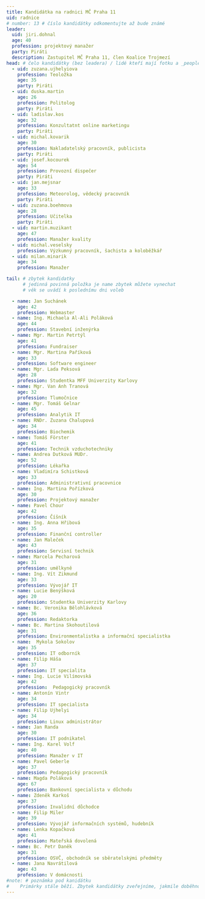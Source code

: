 ```yaml
---
title: Kandidátka na radnici MČ Praha 11
uid: radnice
# number: 13 # číslo kandidátky odkomentujte až bude známé
leader:
  uid: jiri.dohnal
  age: 40
  profession: projektový manažer
  party: Piráti
  description: Zastupitel MČ Praha 11, člen Koalice Trojmezí
head: # čelo kandidátky (bez leadera) / lidé kteří mají fotku a _people/jmeno.md
  - uid: zuzana.ujhelyiova
    profession: Teoložka
    age: 35
    party: Piráti
  - uid: duska.martin
    age: 26
    profession: Politolog
    party: Piráti  
  - uid: ladislav.kos
    age: 32
    profession: Konzultatnt online marketingu
    party: Piráti
  - uid: michal.kovarik
    age: 30
    profession: Nakladatelský pracovník, publicista
    party: Piráti  
  - uid: josef.kocourek
    age: 54
    profession: Provozní dispečer
    party: Piráti
  - uid: jan.mejsnar
    age: 33
    profession: Meteorolog, vědecký pracovník
    party: Piráti
  - uid: zuzana.boehmova
    age: 28
    profession: Učitelka
    party: Piráti    
  - uid: martin.muzikant
    age: 47 
    profession: Manažer kvality
  - uid: michal.veselsky
    profession: Výzkumný pracovník, šachista a koloběžkář
  - uid: milan.minarik
    age: 34
    profession: Manažer

tail: # zbytek kandidatky
      # jedinná povinná položka je name zbytek můžete vynechat
      # věk se uvádí k poslednímu dni voleb

  - name: Jan Suchánek
    age: 42
    profession: Webmaster
  - name: Ing. Michaela Al-Ali Poláková
    age: 44
    profession: Stavební inženýrka
  - name: Mgr. Martin Petrtýl
    age: 41
    profession: Fundraiser
  - name: Mgr. Martina Paříková
    age: 33
    profession: Software engineer
  - name: Mgr. Lada Peksová
    age: 28
    profession: Studentka MFF Univerzity Karlovy
  - name: Mgr. Van Anh Tranová
    age: 32
    profession: Tlumočnice
  - name: Mgr. Tomáš Gelnar
    age: 45
    profession: Analytik IT
  - name: RNDr. Zuzana Chalupová
    age: 34
    profession: Biochemik
  - name: Tomáš Förster
    age: 41
    profession: Technik vzduchotechniky
  - name: Andrea Dutková MUDr.
    age: 52
    profession: Lékařka
  - name: Vladimíra Schistková
    age: 33
    profession: Administrativní pracovnice
  - name: Ing. Martina Pořízková
    age: 30
    profession: Projektový manažer
  - name: Pavel Chour
    age: 42
    profession: Číšník
  - name: Ing. Anna Hřibová
    age: 35
    profession: Finanční controller
  - name: Jan Maleček
    age: 43
    profession: Servisní technik
  - name: Marcela Pecharová
    age: 31
    profession: umělkyně
  - name: Ing. Vít Zikmund
    age: 33
    profession: Vývojář IT
  - name: Lucie Benýšková
    age: 20
    profession: Studentka Univerzity Karlovy
  - name: Bc. Veronika Bělohlávková
    age: 36
    profession: Redaktorka
  - name: Bc. Martina Skohoutilová
    age: 31
    profession: Environmentalistka a informační specialistka
  - name:  Mykola Sokolov
    age: 35
    profession: IT odborník
  - name: Filip Háša
    age: 37
    profession: IT specialita
  - name: Ing. Lucie Vilímovská
    age: 42
    profession:  Pedagogický pracovník
  - name: Antonín Vintr
    age: 34
    profession: IT specialista
  - name: Filip Ujhelyi
    age: 34
    profession: Linux administrátor
  - name: Jan Randa
    age: 30
    profession: IT podnikatel
  - name: Ing. Karel Volf
    age: 40
    profession: Manažer v IT
  - name: Pavel Geberle
    age: 37
    profession: Pedagogický pracovník
  - name: Magda Poláková
    age: 67
    profession: Bankovní specialista v důchodu
  - name: Zdeněk Karkoš
    age: 37
    profession: Invalidní důchodce
  - name: Filip Miler
    age: 39
    profession: Vývojář informačních systémů, hudebník
  - name: Lenka Kopačková
    age: 41
    profession: Mateřská dovolená
  - name: Bc. Petr Daněk
    age: 31
    profession: OSVČ, obchodník se sběratelskými předměty
  - name: Jana Navrátilová
    age: 43 
    profession: V domácnosti
#note: # poznámka pod kanidátku
#    Primárky stále běží. Zbytek kandidátky zveřejníme, jakmile doběhnou.
---
```

